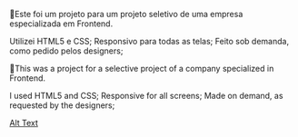 🎈Este foi um projeto para um projeto seletivo de uma empresa especializada em Frontend.

Utilizei HTML5 e CSS;
Responsivo para todas as telas;
Feito sob demanda, como pedido pelos designers;

🎈This was a project for a selective project of a company specialized in Frontend.

I used HTML5 and CSS;
Responsive for all screens;
Made on demand, as requested by the designers;

[Alt Text](https://media.giphy.com/media/28QCZN6ylVU2UmWOBD/giphy.gif)
